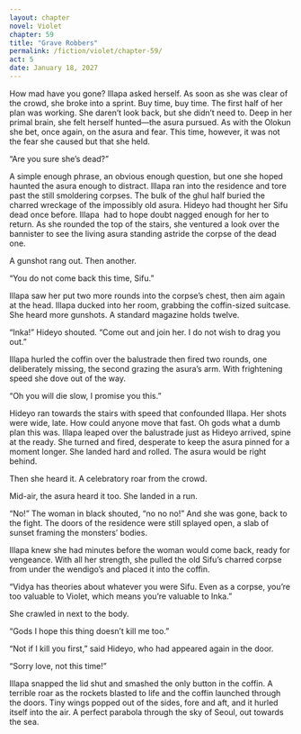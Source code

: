 ```yaml
---
layout: chapter
novel: Violet
chapter: 59
title: "Grave Robbers"
permalink: /fiction/violet/chapter-59/
act: 5
date: January 18, 2027
---
```

How mad have you gone? Illapa asked herself. As soon as she was clear of the crowd, she broke into a sprint. Buy time, buy time. The first half of her plan was working. She daren’t look back, but she didn’t need to. Deep in her primal brain, she felt herself hunted—the asura pursued. As with the Olokun she bet, once again, on the asura and fear. This time, however, it was not the fear she caused but that she held.

“Are you sure she’s dead?”

A simple enough phrase, an obvious enough question, but one she hoped haunted the asura enough to distract. Illapa ran into the residence and tore past the still smoldering corpses. The bulk of the ghul half buried the charred wreckage of the impossibly old asura. Hideyo had thought her Sifu dead once before. Illapa  had to hope doubt nagged enough for her to return. As she rounded the top of the stairs, she ventured a look over the bannister to see the living asura standing astride the corpse of the dead one.

A gunshot rang out. Then another.

“You do not come back this time, Sifu.”

Illapa saw her put two more rounds into the corpse’s chest, then aim again at the head. Illapa ducked into her room, grabbing the coffin-sized suitcase. She heard more gunshots. A standard magazine holds twelve.

“Inka!” Hideyo shouted. “Come out and join her. I do not wish to drag you out.”

Illapa hurled the coffin over the balustrade then fired two rounds, one deliberately missing, the second grazing the asura’s arm. With frightening speed she dove out of the way.

“Oh you will die slow, I promise you this.”

Hideyo ran towards the stairs with speed that confounded Illapa. Her shots were wide, late. How could anyone move that fast. Oh gods what a dumb plan this was. Illapa leaped over the balustrade just as Hideyo arrived, spine at the ready. She turned and fired, desperate to keep the asura pinned for a moment longer. She landed hard and rolled. The asura would be right behind.

Then she heard it. A celebratory roar from the crowd.

Mid-air, the asura heard it too. She landed in a run.

“No!” The woman in black shouted, “no no no!” And she was gone, back to the fight. The doors of the residence were still splayed open, a slab of sunset framing the monsters’ bodies.

Illapa knew she had minutes before the woman would come back, ready for vengeance. With all her strength, she pulled the old Sifu’s charred corpse from under the wendigo’s and placed it into the coffin.

“Vidya has theories about whatever you were Sifu. Even as a corpse, you’re too valuable to Violet, which means you’re valuable to Inka.”

She crawled in next to the body.

“Gods I hope this thing doesn’t kill me too.”

“Not if I kill you first,” said Hideyo, who had appeared again in the door.

“Sorry love, not this time!”

Illapa snapped the lid shut and smashed the only button in the coffin. A terrible roar as the rockets blasted to life and the coffin launched through the doors. Tiny wings popped out of the sides, fore and aft, and it hurled itself into the air. A perfect parabola through the sky of Seoul, out towards the sea.